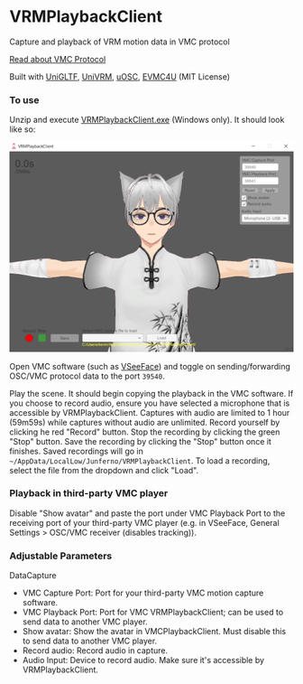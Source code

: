 # VRMPlaybackClient
Capture and playback of VRM motion data in VMC protocol

[Read about VMC Protocol](https://protocol.vmc.info/english.html)

Built with [UniGLTF](https://github.com/ousttrue/UniGLTF/releases/tag/v1.27), [UniVRM](https://github.com/vrm-c/UniVRM/releases/tag/v0.113.0), [uOSC](https://github.com/hecomi/uOSC/releases/tag/v2.2.0), [EVMC4U](https://github.com/gpsnmeajp/EasyVirtualMotionCaptureForUnity/releases/tag/v4.0a) (MIT License)

### To use
Unzip and execute [VRMPlaybackClient.exe](https://github.com/kevinjycui/VRMPlaybackClient/releases) (Windows only). It should look like so:

![](github/Screenshot.png)

Open VMC software (such as [VSeeFace](https://www.vseeface.icu/)) and toggle on sending/forwarding OSC/VMC protocol data to the port `39540`.

Play the scene. It should begin copying the playback in the VMC software. If you choose to record audio, ensure you have selected a microphone that is accessible by VRMPlaybackClient. Captures with audio are limited to 1 hour (59m59s) while captures without audio are unlimited. Record yourself by clicking he red "Record" button. Stop the recording by clicking the green "Stop" button. Save the recording by clicking the "Stop" button once it finishes. Saved recordings will go in `~/AppData/LocalLow/Junferno/VRMPlaybackClient`. To load a recording, select the file from the dropdown and click "Load".

### Playback in third-party VMC player
Disable "Show avatar" and paste the port under VMC Playback Port to the receiving port of your third-party VMC player (e.g. in VSeeFace, General Settings > OSC/VMC receiver (disables tracking)).

### Adjustable Parameters
DataCapture
 * VMC Capture Port: Port for your third-party VMC motion capture software.
 * VMC Playback Port: Port for VMC VRMPlaybackClient; can be used to send data to another VMC player.
 * Show avatar: Show the avatar in VMCPlaybackClient. Must disable this to send data to another VMC player.
 * Record audio: Record audio in capture.
 * Audio Input: Device to record audio. Make sure it's accessible by VRMPlaybackClient.
